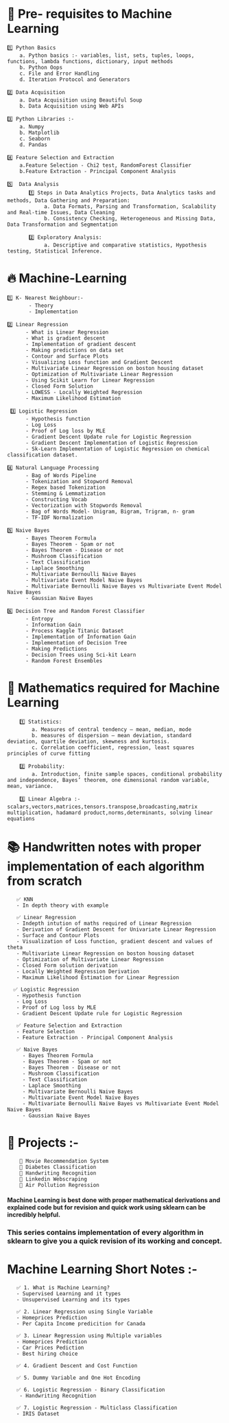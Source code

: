 # 👏 Pre- requisites to Machine Learning
    1️⃣ Python Basics
        a. Python basics :- variables, list, sets, tuples, loops, functions, lambda functions, dictionary, input methods
        b. Python Oops
        c. File and Error Handling 
        d. Iteration Protocol and Generators
        
    2️⃣ Data Acquisition
        a. Data Acquisition using Beautiful Soup 
        b. Data Acquisition using Web APIs
        
    3️⃣ Python Libraries :-
        a. Numpy
        b. Matplotlib
        c. Seaborn
        d. Pandas
        
    4️⃣ Feature Selection and Extraction
        a.Feature Selection - Chi2 test, RandomForest Classifier
        b.Feature Extraction - Principal Component Analysis
        
    5️⃣  Data Analysis
           1️⃣ Steps in Data Analytics Projects, Data Analytics tasks and methods, Data Gathering and Preparation:
                a. Data Formats, Parsing and Transformation, Scalability and Real-time Issues, Data Cleaning
                b. Consistency Checking, Heterogeneous and Missing Data, Data Transformation and Segmentation
                
           2️⃣ Exploratory Analysis:
                a. Descriptive and comparative statistics, Hypothesis testing, Statistical Inference.
                
  # 🔥 Machine-Learning   
  
    1️⃣ K- Nearest Neighbour:-
           - Theory
           - Implementation
           
    2️⃣ Linear Regression
          - What is Linear Regression
          - What is gradient descent
          - Implementation of gradient descent
          - Making predictions on data set
          - Contour and Surface Plots
          - Visualizing Loss function and Gradient Descent
          - Multivariate Linear Regression on boston housing dataset
          - Optimization of Multivariate Linear Regression 
          - Using Scikit Learn for Linear Regression  
          - Closed Form Solution
          - LOWESS - Locally Weighted Regression
          - Maximum Likelihood Estimation
          
     3️⃣ Logistic Regression
          - Hypothesis function
          - Log Loss
          - Proof of Log loss by MLE
          - Gradient Descent Update rule for Logistic Regression
          - Gradient Descent Implementation of Logistic Regression
          - Sk-Learn Implementation of Logistic Regression on chemical classification dataset.
          
    4️⃣ Natural Language Processing 
          - Bag of Words Pipeline 
          - Tokenization and Stopword Removal
          - Regex based Tokenization
          - Stemming & Lemmatization
          - Constructing Vocab
          - Vectorization with Stopwords Removal
          - Bag of Words Model- Unigram, Bigram, Trigram, n- gram
          - TF-IDF Normalization     
          
    5️⃣ Naive Bayes
          - Bayes Theorem Formula 
          - Bayes Theorem - Spam or not
          - Bayes Theorem - Disease or not
          - Mushroom Classification
          - Text Classification
          - Laplace Smoothing
          - Multivariate Bernoulli Naive Bayes
          - Multivariate Event Model Naive Bayes
          - Multivariate Bernoulli Naive Bayes vs Multivariate Event Model Naive Bayes
          - Gaussian Naive Bayes
          
    6️⃣ Decision Tree and Random Forest Classifier
          - Entropy
          - Information Gain
          - Process Kaggle Titanic Dataset 
          - Implementation of Information Gain
          - Implementation of Decision Tree
          - Making Predictions
          - Decision Trees using Sci-kit Learn
          - Random Forest Ensembles
              
                 
   # 💯 Mathematics required for Machine Learning
   
        1️⃣ Statistics:
            a. Measures of central tendency – mean, median, mode
            b. measures of dispersion – mean deviation, standard deviation, quartile deviation, skewness and kurtosis.
            c. Correlation coefficient, regression, least squares principles of curve fitting
            
        2️⃣ Probability:
            a. Introduction, finite sample spaces, conditional probability and independence, Bayes’ theorem, one dimensional random variable, mean, variance.
            
        3️⃣ Linear Algebra :- scalars,vectors,matrices,tensors.transpose,broadcasting,matrix multiplication, hadamard product,norms,determinants, solving linear equations
    
  # 📚 Handwritten notes with proper implementation of each algorithm from scratch 
       ✅ KNN 
       - In depth theory with example
 
       ✅ Linear Regression
       - Indepth intution of maths required of Linear Regression
       - Derivation of Gradient Descent for Univariate Linear Regression
       - Surface and Contour Plots
       - Visualization of Loss function, gradient descent and values of theta
       - Multivariate Linear Regression on boston housing dataset
       - Optimization of Multivariate Linear Regression 
       - Closed Form solution derivation
       - Locally Weighted Regression Derivation
       - Maximum Likelihood Estimation for Linear Regression
       
      ✅ Logistic Regression 
       - Hypothesis function
       - Log Loss
       - Proof of Log loss by MLE
       - Gradient Descent Update rule for Logistic Regression
       
       ✅ Feature Selection and Extraction
       - Feature Selection
       - Feature Extraction - Principal Component Analysis
       
       ✅ Naive Bayes
         - Bayes Theorem Formula 
         - Bayes Theorem - Spam or not
         - Bayes Theorem - Disease or not
         - Mushroom Classification
         - Text Classification
         - Laplace Smoothing
         - Multivariate Bernoulli Naive Bayes
         - Multivariate Event Model Naive Bayes
         - Multivariate Bernoulli Naive Bayes vs Multivariate Event Model Naive Bayes
         - Gaussian Naive Bayes
  
  # 🙌 Projects :- 
        🔅 Movie Recommendation System
        🔅 Diabetes Classification 
        🔅 Handwriting Recognition
        🔅 Linkedin Webscraping
        🔅 Air Pollution Regression
 
#### Machine Learning is best done with proper mathematical derivations and explained code but for revision and quick work using sklearn can be incredibly helpful. 
### This series contains implementation of every algorithm in sklearn to give you a quick revision of its working and concept.
# Machine Learning Short Notes :- 
       ✅ 1. What is Machine Learning?
       - Supervised Learning and it types
       - Unsupervised Learning and its types

       ✅ 2. Linear Regression using Single Variable 
       - Homeprices Prediction
       - Per Capita Income predicition for Canada 

       ✅ 3. Linear Regression using Multiple variables
       - Homeprices Prediction
       - Car Prices Pediction
       - Best hiring choice 

       ✅ 4. Gradient Descent and Cost Function

       ✅ 5. Dummy Variable and One Hot Encoding

       ✅ 6. Logistic Regression - Binary Classification
        - Handwriting Recognition 

       ✅ 7. Logistic Regression - Multiclass Classification
       - IRIS Dataset 
